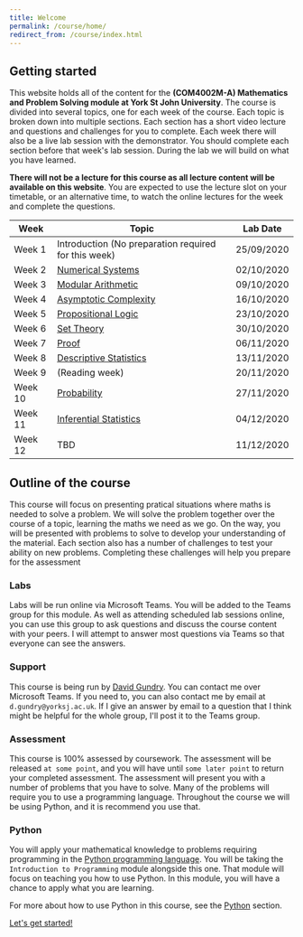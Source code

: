 ```yaml
---
title: Welcome
permalink: /course/home/
redirect_from: /course/index.html
---
```


## Getting started

This website holds all of the content for the **(COM4002M-A) Mathematics and Problem Solving module at York St John University**. The course is divided into several topics, one for each week of the course. Each topic is broken down into multiple sections. Each section has a short video lecture and questions and challenges for you to complete. Each week there will also be a live lab session with the demonstrator. You should complete each section before that week's lab session. During the lab we will build on what you have learned.

**There will not be a lecture for this course as all lecture content will be available on this website**. You are expected to use the lecture slot on your timetable, or an alternative time, to watch the online lectures for the week and complete the questions.

| Week          | Topic         | Lab Date |
| ------------- |-------------  | ---- | 
| Week 1        | Introduction (No preparation required for this week) | 25/09/2020 |
| Week 2        | [Numerical Systems](../numerical-systems) | 02/10/2020 |
| Week 3        | [Modular Arithmetic](../modular-arithmetic-intro)  | 09/10/2020 |
| Week 4        | [Asymptotic Complexity](/complexity)      | 16/10/2020 |
| Week 5        | [Propositional Logic](../propositional-logic) | 23/10/2020 |
| Week 6        | [Set Theory](../set-theory)      | 30/10/2020 |
| Week 7        | [Proof](../proof)      | 06/11/2020 |
| Week 8        | [Descriptive Statistics](../descriptive-statistics) | 13/11/2020 |
| Week 9        | (Reading week) | 20/11/2020 |
| Week 10        | [Probability](../probability)     | 27/11/2020 |
| Week 11        | [Inferential Statistics](../inferential-statistics)| 04/12/2020 |
| Week 12        | TBD | 11/12/2020 |

## Outline of the course

This course will focus on presenting pratical situations where maths is needed to solve a problem. We will solve the problem together over the course of a topic, learning the maths we need as we go. On the way, you will be presented with problems to solve to develop your understanding of the material. Each section also has a number of challenges to test your ability on new problems. Completing these challenges will help you prepare for the assessment

### Labs

Labs will be run online via Microsoft Teams. You will be added to the Teams group for this module. As well as attending scheduled lab sessions online, you can use this group to ask questions and discuss the course content with your peers. I will attempt to answer most questions via Teams so that everyone can see the answers.

### Support

This course is being run by [David Gundry](../who-am-i). You can contact me over Microsoft Teams. If you need to, you can also contact me by email at `d.gundry@yorksj.ac.uk`. If I give an answer by email to a question that I think might be helpful for the whole group, I'll post it to the Teams group.

### Assessment

This course is 100% assessed by coursework. The assessment will be released `at some point`, and you will have until `some later point` to return your completed assessment. The assessment will present you with a number of problems that you have to solve. Many of the problems will require you to use a programming language. Throughout the course we will be using Python, and it is recommend you use that.

### Python

You will apply your mathematical knowledge to problems requiring programming in the [Python programming language](https://www.python.org/). You will be taking the `Introduction to Programming` module alongside this one. That module will focus on teaching you how to use Python. In this module, you will have a chance to apply what you are learning.

For more about how to use Python in this course, see the [Python](../python) section.

<a class="btn btn-primary btn-lg" href="../number-systems" role="button">Let's get started!</a>